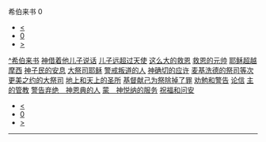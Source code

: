 ﻿





 希伯来书 0




* [<](bible/GEN01.md)
* [0](bible/HEB.md)
* [>](bible/GEN01.md)



[^](bible/index.md)[希伯来书](HEB01.htm#V0)
[神借着他儿子说话](bible/HEB01.md#V0)
[儿子远超过天使](bible/HEB01.md#V4)
[这么大的救恩](bible/HEB02.md#V0)
[救恩的元帅](bible/HEB02.md#V4)
[耶稣超越摩西](bible/HEB03.md#V0)
[神子民的安息](bible/HEB03.md#V6)
[大祭司耶稣](bible/HEB04.md#V13)
[警戒叛道的人](bible/HEB05.md#V10)
[神确切的应许](bible/HEB06.md#V12)
[麦基洗德的祭司等次](bible/HEB07.md#V0)
[更美之约的大祭司](bible/HEB08.md#V0)
[地上和天上的圣所](bible/HEB09.md#V0)
[基督献己为祭除掉了罪](bible/HEB09.md#V22)
[劝勉和警告](bible/HEB10.md#V18)
[论信](bible/HEB11.md#V0)
[主的管教](bible/HEB12.md#V0)
[警告弃绝　神恩典的人](bible/HEB12.md#V13)
[蒙　神悦纳的服务](bible/HEB13.md#V0)
[祝福和问安](bible/HEB13.md#V19)

* [<](bible/GEN01.md)
* [0](bible/HEB.md)
* [>](bible/GEN01.md)





---









